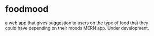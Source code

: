 # foodmood
a web app that gives suggestion to users on the type of food that they could have depending on their moods
MERN app.
Under development.
